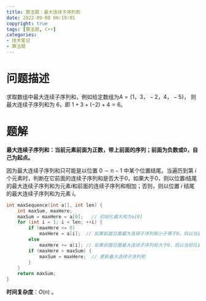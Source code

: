 ```yaml
---
title: 算法题：最大连续子序列和
date: 2022-09-08 00:19:01
copyright: true
tags: [算法题, C++]
categories:
- 技术笔记
- 算法题
---
```


# 问题描述
求取数组中最大连续子序列和，例如给定数组为$A=\{1， 3， -2， 4， -5\}$， 则最大连续子序列和为 6，即 $1+3+(-2)+ 4 = 6$。

# 题解

**最大连续子序列和：当前元素前面为正数，带上前面的序列；前面为负数或0，自己为起点。**

因为最大连续子序列和只可能是以位置 $0 \sim n-1$ 中某个位置结尾。当遍历到第 $i$ 个元素时，判断在它前面的连续子序列和是否大于0，如果大于0，则以位置$i$结尾的最大连续子序列和为元素$i$和前面的连续子序列和相加；否则，则以位置 $i$ 结尾的最大连续子序列和为元素 $i$。

```C++
int maxSequence(int a[], int len) {
    int maxSum, maxHere;
    maxSum = maxHere = a[0];   // 初始化最大和为a[0]
    for (int i = 1; i < len; ++i) {
        if (maxHere <= 0)
            maxHere = a[i];  // 如果前面位置最大连续子序列和小于等于0，则以当前位置i结尾的最大连续子序列和为a[i]
        else
            maxHere += a[i]; // 如果前面位置最大连续子序列和大于0，则以当前位置i结尾的最大连续子序列和为它们两者之和
        if (maxHere > maxSum) {
            maxSum = maxHere;  // 更新最大连续子序列和
        }
    }
    return maxSum;
}
```

**时间复杂度**：$O(n)$ 。

<br/><br/><br/><br/>